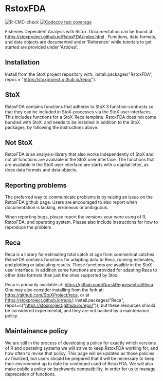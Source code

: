 # RstoxFDA
![R-CMD-check](https://github.com/StoXProject/RstoxFDA/workflows/R-CMD-check/badge.svg)
[![Codecov test coverage](https://codecov.io/gh/StoxProject/RstoxFDA/branch/master/graph/badge.svg)](https://codecov.io/gh/StoxProject/RstoxFDA?branch=master)

Fisheries Dependent Analysis with Rstox. Documentation can be found at: https://stoxproject.github.io/RstoxFDA/index.html . Functions, data formats, and data objects are documented under 'Reference' while tutorials to get started are provided under 'Articles'. 

## Installation
Install from the StoX project repository with:
install.packages("RstoxFDA", repos = "https://stoxproject.github.io/repo/").

## StoX
RstoxFDA contains functions that adheres to StoX 3 function-contracts so that they can be included in StoX-processes via the StoX user interfaces. This includes functions for a StoX-Reca template. RstoxFDA does not come bundled with StoX, and needs to be installed in addition to the StoX packages, by following the instructions above.

## Not StoX
RstoxFDA is an analysis-library that also works independently of StoX and not all functions are available in the StoX user interface. The functions that are available in the StoX user interface are starts with a capital letter, as does data formats and data objects.

## Reporting problems
The preferred way to communicate problems is by raising an issue on the RstoxFDA github page. Users are encouraged to also report when documentation is lacking, erroneous or ambiguous.

When reporting bugs, please report the versions your were using of R, RstoxFDA, and operating system. Please also include instructions for how to reproduce the problem.

## Reca
Reca is a library for estimating total catch at age from commerical catches. RstoxFDA contains functions for adapting data to Reca, running estimates, and plotting or tabulating results. These functions are availble in the StoX user interface. In addition some functions are provided for adapting Reca to other data formats than just the ones supported by Stox.

Reca is primarily available at: https://github.com/NorskRegnesentral/Reca.
One may also consider installing from the fork at: https://github.com/StoXProject/reca, or at https://stoxproject.github.io/repo/: install.packages("Reca", repos=c("https://stoxproject.github.io/repo/")), but these resources should be considered experimental, and they are not backed by a maintenance policy.

## Maintainance policy
We are still in the process of developing a policy for exactly which versions of R and operating systems we will strive to keep RstoxFDA working for, and how often to revise that policy. This page will be updated as those policies av finalized, but users should be prepared that it will be necessary to keep their environment up to date for continued used of RstoxFDA. We will also make public a policy on backwards compatibility, in order for us to manage deprecation of functions.
